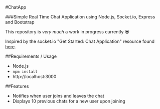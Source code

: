 #ChatApp

###Simple Real Time Chat Application using Node.js, Socket.io, Express and Bootstrap

This repository is *very much* a work in progress currently 😎

Inspired by the socket.io "Get Started: Chat Application" resource found [here](http://socket.io/get-started/chat/).

##Requirements / Usage
- Node.js  
- `npm install`
- http://localhost:3000

##Features  
- Notifies when user joins and leaves the chat
- Displays 10 previous chats for a new user upon joining
